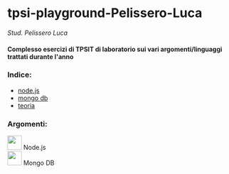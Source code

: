 # tpsi-playground-Pelissero-Luca

_Stud. Pelissero Luca_

#### Complesso esercizi di TPSIT di laboratorio sui vari argomenti/linguaggi trattati durante l'anno

### Indice:
- [node.js](https://github.com/vallauri-ict/tpsi-playground-Pelissero-Luca-1/tree/master/Node.js)
- [mongo db](https://github.com/vallauri-ict/tpsi-playground-Pelissero-Luca-1/tree/master/Mongo%20DB)
- [teoria](https://github.com/vallauri-ict/tpsi-playground-Pelissero-Luca-1/tree/master/Teoria)

### Argomenti:
<img src="https://seeklogo.com/images/N/nodejs-logo-FBE122E377-seeklogo.com.png" height="32px"/> Node.js  
<img src="https://www.w3schools.in/wp-content/uploads/mongodb-logo.png?ezimgfmt=rs:0x0/rscb6/ng:webp/ngcb6" height="32px"/> Mongo DB
